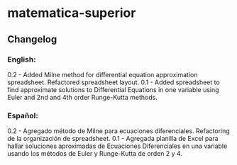 # matematica-superior

## Changelog

### English:

0.2 - Added Milne method for differential equation approximation spreadsheet. Refactored spreadsheet layout.
0.1 - Added spreadsheet to find approximate solutions to Differential Equations in one variable using Euler and 2nd and 4th order Runge-Kutta methods.

### Español:

0.2 - Agregado método de Milne para ecuaciones diferenciales. Refactoring de la organización de spreadsheet.
0.1 - Agregada planilla de Excel para hallar soluciones aproximadas de Ecuaciones Diferenciales en una variable usando los métodos de Euler y Runge-Kutta de orden 2 y 4.
